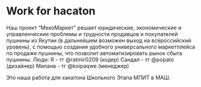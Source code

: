 # Work for hacaton
Наш проект “МехоМаркет” решает юридические, экономические и управленческие проблемы и трудности продавцов и покупателей пушнины из Якутии (в дальнейшем возможен выход на всероссийский уровень), с помощью создания удобного универсального маркетплейса по продаже пушнины, что позволит автоматизировать рынок сбыта пушнины.
Люди: 
 Я - тг @ratmir0209 (кодер)
 Сандал - тг @popato (дизайнер)
 Милана - тг @koipaqwe (менеджер)

Это наша работа для хакатона Школьного Этапа МПИТ в МАШ.
